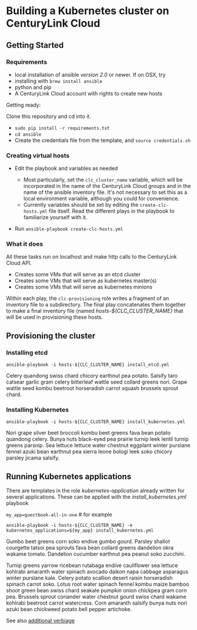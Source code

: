 # Building a Kubernetes cluster on CenturyLink Cloud
## Getting Started
### Requirements
- local installation of ansible _version 2.0_ or newer.  If on OSX, try
- installing with `brew install ansible`
- python and pip
- A CenturyLink Cloud account with rights to create new hosts

Getting ready:

Clone this repository and cd into it.
- `sudo pip install -r requirements.txt`
- `cd ansible`
- Create the credentials file from the template, and `source credentials.sh`

### Creating virtual hosts
- Edit the playbook and variables as needed
  - Most particularly, set the `clc_cluster_name` variable, which will be incorporated in the name of the CenturyLink Cloud groups and in the name of the ansible inventory file.  It's not necessary to set this as a local environment variable, although you could for convenience.
  - Currently variables should be set by editing the `create-clc-hosts.yml` file itself.  Read the different plays in the playbook to familiarize yourself with it.

- Run `ansible-playbook create-clc-hosts.yml`

### What it does
All these tasks run on localhost and make http calls to the CenturyLink Cloud API.
- Creates some VMs that will serve as an etcd cluster
- Creates some VMs that will serve as kubernetes master(s)
- Creates some VMs that will serve as kubernetes minions

Within each play, the `clc-provisioning` role writes a fragment of an inventory file to a subdirectory.  The final play concatenates them together to make a final inventory file (named _hosts-${CLC_CLUSTER_NAME}_ that will be used in provisioning these hosts.

## Provisioning the cluster
### Installing etcd
`ansible-playbook -i hosts-${CLC_CLUSTER_NAME} install_etcd.yml`

Celery quandong swiss chard chicory earthnut pea potato. Salsify taro catsear garlic gram celery bitterleaf wattle seed collard greens nori. Grape wattle seed kombu beetroot horseradish carrot squash brussels sprout chard.

### Installing Kubernetes
`ansible-playbook -i hosts-${CLC_CLUSTER_NAME} install_kubernetes.yml`

Nori grape silver beet broccoli kombu beet greens fava bean potato quandong celery. Bunya nuts black-eyed pea prairie turnip leek lentil turnip greens parsnip. Sea lettuce lettuce water chestnut eggplant winter purslane fennel azuki bean earthnut pea sierra leone bologi leek soko chicory  parsley jicama salsify.

## Running Kubernetes applications
There are templates in the role _kubernetes-application_ already written for several applications.  These can be applied with the _install_kubernetes.yml_ playbook

`my_app=guestbook-all-in-one` # for example

`ansible-playbook -i hosts-${CLC_CLUSTER_NAME} -e kubernetes_applications=${my_app} install_kubernetes.yml`

Gumbo beet greens corn soko endive gumbo gourd. Parsley shallot courgette tatsoi pea sprouts fava bean collard greens dandelion okra wakame tomato. Dandelion cucumber earthnut pea peanut soko zucchini.

Turnip greens yarrow ricebean rutabaga endive cauliflower sea lettuce kohlrabi amaranth water spinach avocado daikon napa cabbage asparagus winter purslane kale. Celery potato scallion desert raisin horseradish spinach carrot soko. Lotus root water spinach fennel kombu maize bamboo shoot green bean swiss chard seakale pumpkin onion chickpea gram corn pea. Brussels sprout coriander water chestnut gourd swiss chard wakame kohlrabi beetroot carrot watercress. Corn amaranth salsify bunya nuts nori azuki bean chickweed potato bell pepper artichoke.

See also [additional verbiage](http://veggieipsum.com/)

